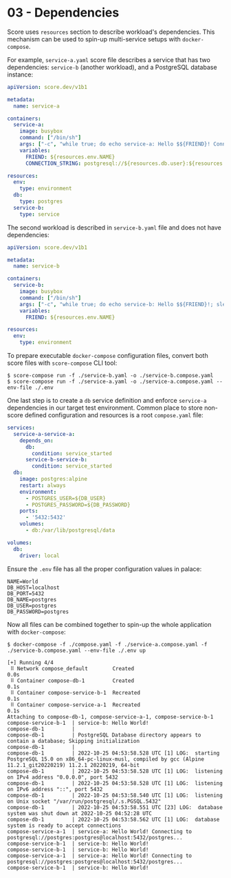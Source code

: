 # 03 - Dependencies

Score uses `resources` section to describe workload's dependencies. This mechanism can be used to spin-up multi-service setups with `docker-compose`.

For example, `service-a.yaml` score file describes a service that has two dependencies: `service-b` (another workload), and a PostgreSQL database instance:

```yaml
apiVersion: score.dev/v1b1

metadata:
  name: service-a

containers:
  service-a:
    image: busybox
    command: ["/bin/sh"]
    args: ["-c", "while true; do echo service-a: Hello $${FRIEND}! Connecting to $${CONNECTION_STRING}...; sleep 10; done"]
    variables:
      FRIEND: ${resources.env.NAME}
      CONNECTION_STRING: postgresql://${resources.db.user}:${resources.db.password}@${resources.db.host}:${resources.db.port}/${resources.db.name}

resources:
  env:
    type: environment
  db:
    type: postgres
  service-b:
    type: service
```

The second workload is described in `service-b.yaml` file and does not have dependencies:

```yaml
apiVersion: score.dev/v1b1

metadata:
  name: service-b

containers:
  service-b:
    image: busybox
    command: ["/bin/sh"]
    args: ["-c", "while true; do echo service-b: Hello $${FRIEND}!; sleep 5; done"]
    variables:
      FRIEND: ${resources.env.NAME}

resources:
  env:
    type: environment
```

To prepare executable `docker-compose` configuration files, convert both score files with `score-compose` CLI tool:

```console
$ score-compose run -f ./service-b.yaml -o ./service-b.compose.yaml
$ score-compose run -f ./service-a.yaml -o ./service-a.compose.yaml --env-file ./.env
```

One last step is to create a `db` service definition and enforce `service-a` dependencies in our target test environment.
Common place to store non-score defined configuration and resources is a root `compose.yaml` file:

```yaml
services:
  service-a-service-a:
    depends_on:
      db:
        condition: service_started
      service-b-service-b:
        condition: service_started
  db:
    image: postgres:alpine
    restart: always
    environment:
      - POSTGRES_USER=${DB_USER}
      - POSTGRES_PASSWORD=${DB_PASSWORD}
    ports:
      - '5432:5432'
    volumes: 
      - db:/var/lib/postgresql/data

volumes:
  db:
    driver: local
```

Ensure the `.env` file has all the proper configuration values in palace:

```console
NAME=World
DB_HOST=localhost
DB_PORT=5432
DB_NAME=postgres
DB_USER=postgres
DB_PASSWORD=postgres
```

Now all files can be combined together to spin-up the whole application with `docker-compose`:

```console
$ docker-compose -f ./compose.yaml -f ./service-a.compose.yaml -f ./service-b.compose.yaml --env-file ./.env up

[+] Running 4/4
 ⠿ Network compose_default        Created                                                                                                                          0.0s
 ⠿ Container compose-db-1         Created                                                                                                                          0.1s
 ⠿ Container compose-service-b-1  Recreated                                                                                                                        0.1s
 ⠿ Container compose-service-a-1  Recreated                                                                                                                        0.1s
Attaching to compose-db-1, compose-service-a-1, compose-service-b-1
compose-service-b-1  | service-b: Hello World!
compose-db-1         | 
compose-db-1         | PostgreSQL Database directory appears to contain a database; Skipping initialization
compose-db-1         | 
compose-db-1         | 2022-10-25 04:53:58.528 UTC [1] LOG:  starting PostgreSQL 15.0 on x86_64-pc-linux-musl, compiled by gcc (Alpine 11.2.1_git20220219) 11.2.1 20220219, 64-bit
compose-db-1         | 2022-10-25 04:53:58.528 UTC [1] LOG:  listening on IPv4 address "0.0.0.0", port 5432
compose-db-1         | 2022-10-25 04:53:58.528 UTC [1] LOG:  listening on IPv6 address "::", port 5432
compose-db-1         | 2022-10-25 04:53:58.540 UTC [1] LOG:  listening on Unix socket "/var/run/postgresql/.s.PGSQL.5432"
compose-db-1         | 2022-10-25 04:53:58.551 UTC [23] LOG:  database system was shut down at 2022-10-25 04:52:28 UTC
compose-db-1         | 2022-10-25 04:53:58.562 UTC [1] LOG:  database system is ready to accept connections
compose-service-a-1  | service-a: Hello World! Connecting to postgresql://postgres:postgres@localhost:5432/postgres...
compose-service-b-1  | service-b: Hello World!
compose-service-b-1  | service-b: Hello World!
compose-service-a-1  | service-a: Hello World! Connecting to postgresql://postgres:postgres@localhost:5432/postgres...
compose-service-b-1  | service-b: Hello World!
```
